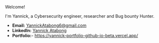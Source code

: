 Welcome!

I'm Yannick, a Cybersecurity engineer, researcher and Bug bounty Hunter.
- **Email:** [YannickAtabong6@gmail.com](mailto:YannickAtabong6@gmail.com)
- **LinkedIn:** [Yannick Atabong](https://www.linkedin.com/in/yannick-atabong-6bb426200/)
- **Portfolio:**- https://yannick-portfolio-github-io-beta.vercel.app/
